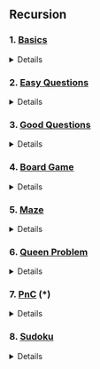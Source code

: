 ## Recursion

### 1. [Basics](https://github.com/coolanant/Data-Structures/blob/master/01-Recursion/01-Recursion.md)
<details close>
1. Factorial <br/>
2. Counting <br/>
3. Counting in Reverse Order <br/>
4. Fibonnaci <br/>
5. Power <br/>
6. Fast Power <br/>
7. Multiply <br/>
8. Multiply (with negative)<br/>
</details>

### 2. [Easy Questions](https://github.com/coolanant/Data-Structures/blob/master/01-Recursion/02-Recursion.md)
<details close>
1. IsArraySorted <br/>
2. 2048 Problem <br/>
3. Search, Search-last, SearchAll <br/>
4. String to Int <br/>
5. binary Search <br/>
6. Replace Pi <br/>
</details>

### 3. [Good Questions](https://github.com/coolanant/Data-Structures/blob/master/01-Recursion/03-Recursion.md)
<details close>
1. Tower of Hanoi <br/>
2. Find All Subsequence <br/>
3. Generate Brackets <br/>
4. 0/1 Knapsack (DP) <br/>
5. Phone Keypad <br/>
6. Number to All Characters <br/>
</details>

### 4. [Board Game](https://github.com/coolanant/Data-Structures/blob/master/01-Recursion/04-Recursion-Board_Game.md)
<details close>
1. Board Game <br/>
2. Board Game(starting with 1,6) <br/>
3. Board Game(with ladders) <br/>
</details>

### 5. [Maze](https://github.com/coolanant/Data-Structures/blob/master/01-Recursion/04-Recursion_Maze.md)
<details close>
1. Mazepath <br/>
2. Mazepath(Queen Like Moves) <br/>
3. Mazepath(with obstacles) <br/>
</details>

### 6. [Queen Problem](https://github.com/coolanant/Data-Structures/blob/master/01-Recursion/04-Recursion_N_Queen.md)
<details close>
1. NQueen <br/>
2. NKnight <br/>
</details>

### 7. [PnC](https://github.com/coolanant/Data-Structures/blob/master/01-Recursion/04-Recursion_PnC.md) (*)
<details close>
1. Permuatation <br/>
2. Combination <br/>
</details>

### 8. [Sudoku](https://github.com/coolanant/Data-Structures/blob/master/01-Recursion/05-Recursion-Sudoku.md)
<details close>
1. Sudoku Solve <br/>
2. Sudoku Checker <br/>
</details>
